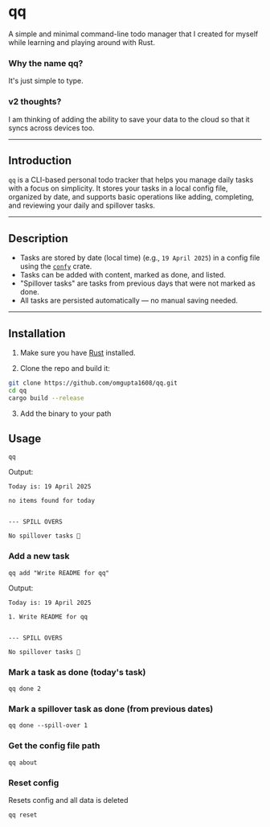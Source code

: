 # qq

A simple and minimal command-line todo manager that I created for myself while learning and playing around with Rust.

### Why the name qq?
It's just simple to type.

### v2 thoughts?
I am thinking of adding the ability to save your data to the cloud so that it syncs across devices too.

---

##  Introduction

`qq` is a CLI-based personal todo tracker that helps you manage daily tasks with a focus on simplicity. It stores your tasks in a local config file, organized by date, and supports basic operations like adding, completing, and reviewing your daily and spillover tasks.

---

##  Description

- Tasks are stored by date (local time) (e.g., `19 April 2025`) in a config file using the [`confy`](https://crates.io/crates/confy) crate.
- Tasks can be added with content, marked as done, and listed.
- "Spillover tasks" are tasks from previous days that were not marked as done.
- All tasks are persisted automatically — no manual saving needed.

---

##  Installation

1. Make sure you have [Rust](https://www.rust-lang.org/tools/install) installed.

2. Clone the repo and build it:

```bash
git clone https://github.com/omgupta1608/qq.git
cd qq
cargo build --release
```
3. Add the binary to your path

## Usage

```
qq
```
Output:
```
Today is: 19 April 2025

no items found for today


--- SPILL OVERS

No spillover tasks 🎉
```

### Add a new task
```
qq add "Write README for qq"
```
Output:
```
Today is: 19 April 2025

1. Write README for qq


--- SPILL OVERS

No spillover tasks 🎉
```

### Mark a task as done (today's task)
```
qq done 2
```

### Mark a spillover task as done (from previous dates)
```
qq done --spill-over 1
```

### Get the config file path
```
qq about
```

### Reset config
Resets config and all data is deleted
```
qq reset
```
